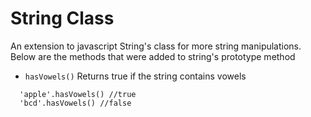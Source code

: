 # String Class
An extension to javascript String's class for more string manipulations.
Below are the methods that were added to string's prototype method

- `hasVowels()` Returns true if the string contains vowels
```
  'apple'.hasVowels() //true
  'bcd'.hasVowels() //false
```